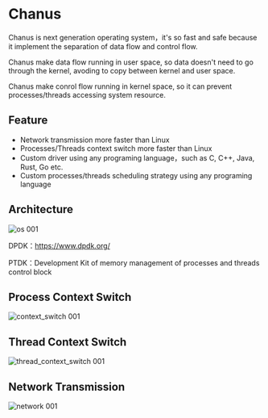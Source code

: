 # Chanus
Chanus is next generation operating system，it's so fast and safe because it implement the separation of data flow and control flow. 

Chanus make data flow running in user space, so data doesn't need to go through the kernel, avoding to copy between kernel and user space.

Chanus make conrol flow running in kernel space, so it can prevent processes/threads accessing system resource.

## Feature
- Network transmission more faster than Linux
- Processes/Threads context switch more faster than Linux
- Custom driver using any programing language，such as C, C++, Java, Rust, Go etc.
- Custom processes/threads scheduling strategy using any programing language

## Architecture
![os 001](https://user-images.githubusercontent.com/1735799/187169571-35c2945d-f24a-4bae-a478-6d9a00feedef.jpeg)

DPDK：https://www.dpdk.org/

PTDK：Development Kit of memory management of processes and threads control block

## Process Context Switch
![context_switch 001](https://user-images.githubusercontent.com/1735799/187160804-5eba51ca-6246-4a22-929e-0113161e8a37.jpeg)

## Thread Context Switch
![thread_context_switch 001](https://user-images.githubusercontent.com/1735799/187161031-75244848-f53a-454b-b182-83a0eef5bfcd.jpeg)

## Network Transmission
![network 001](https://user-images.githubusercontent.com/1735799/187156112-ca58b03f-3c58-445d-9d84-9e0782dc72b2.jpeg)










